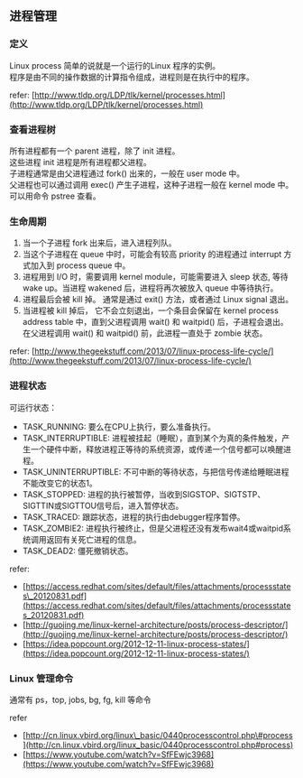 ## 进程管理

### 定义

Linux process 简单的说就是一个运行的Linux 程序的实例。  
程序是由不同的操作数据的计算指令组成，进程则是在执行中的程序。

refer: [http://www.tldp.org/LDP/tlk/kernel/processes.html](http://www.tldp.org/LDP/tlk/kernel/processes.html)

### 查看进程树

所有进程都有一个 parent 进程，除了 init 进程。  
这些进程 init 进程是所有进程都父进程。  
子进程通常是由父进程通过 fork\(\) 出来的，一般在 user mode 中。  
父进程也可以通过调用 exec\(\) 产生子进程，这种子进程一般在 kernel mode 中。  
可以用命令 pstree 查看。

### 生命周期

1. 当一个子进程 fork 出来后，进入进程列队。
2. 当这个子进程在 queue 中时，可能会有较高 priority 的进程通过 interrupt 方式加入到 process queue 中。
3. 进程用到 I/O 时，需要调用 kernel module，可能需要进入 sleep 状态, 等待 wake up。当进程 wakened 后，进程将再次被放入 queue 中等待执行。
4. 进程最后会被 kill 掉。 通常是通过 exit\(\) 方法，或者通过 Linux signal 退出。
5. 当进程被 kill 掉后， 它不会立刻退出，一个条目会保留在 kernel process address table 中，直到父进程调用 wait\(\) 和 waitpid\(\) 后，子进程会退出。在父进程调用 wait\(\) 和 waitpid\(\) 前，此进程一直处于 zombie 状态。

refer: [http://www.thegeekstuff.com/2013/07/linux-process-life-cycle/](http://www.thegeekstuff.com/2013/07/linux-process-life-cycle/)

### 进程状态

可运行状态：

* TASK\_RUNNING: 要么在CPU上执行，要么准备执行。
* TASK\_INTERRUPTIBLE: 进程被挂起（睡眠），直到某个为真的条件触发，产生一个硬件中断，释放进程正等待的系统资源，或传递一个信号都可以唤醒进程。
* TASK\_UNINTERRUPTIBLE: 不可中断的等待状态，与把信号传递给睡眠进程不能改变它的状态1。
* TASK\_STOPPED: 进程的执行被暂停，当收到SIGSTOP、SIGTSTP、SIGTTIN或SIGTTOU信号后，进入暂停状态。
* TASK\_TRACED: 跟踪状态，进程的执行由debugger程序暂停。
* TASK\_ZOMBIE2: 进程执行被终止，但是父进程还没有发布wait4或waitpid系统调用返回有关死亡进程的信息。
* TASK\_DEAD2: 僵死撤销状态。

refer:

* [https://access.redhat.com/sites/default/files/attachments/processstates\_20120831.pdf](https://access.redhat.com/sites/default/files/attachments/processstates_20120831.pdf)
* [http://guojing.me/linux-kernel-architecture/posts/process-descriptor/](http://guojing.me/linux-kernel-architecture/posts/process-descriptor/)
* [https://idea.popcount.org/2012-12-11-linux-process-states/](https://idea.popcount.org/2012-12-11-linux-process-states/)

### Linux 管理命令

通常有 ps，top, jobs, bg, fg, kill 等命令

refer

* [http://cn.linux.vbird.org/linux\_basic/0440processcontrol.php\#process](http://cn.linux.vbird.org/linux_basic/0440processcontrol.php#process)
* [https://www.youtube.com/watch?v=SfFEwjc3968](https://www.youtube.com/watch?v=SfFEwjc3968)



